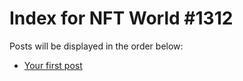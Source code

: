 # Index for NFT World #1312
Posts will be displayed in the order below:

- [Your first post](./001-first.md)

